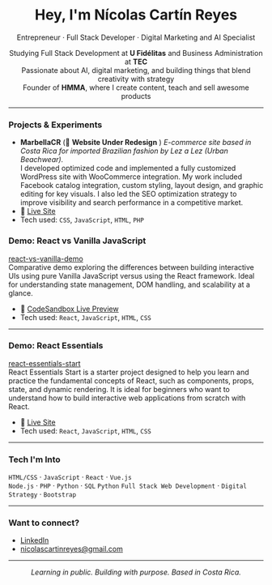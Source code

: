 <h1 align="center">Hey, I'm Nícolas Cartín Reyes</h1>

<p align="center">
  Entrepreneur · Full Stack Developer · Digital Marketing and AI Specialist
</p>

<p align="center">
  Studying Full Stack Development at <strong>U Fidélitas</strong> and Business Administration at <strong>TEC</strong><br/>
  Passionate about AI, digital marketing, and building things that blend creativity with strategy<br/>
  Founder of <strong>HMMA</strong>, where I create content, teach and sell awesome products
</p>

---

### Projects & Experiments

- **MarbellaCR**  (🚧 **Website Under Redesign** )
  *E-commerce site based in Costa Rica for imported Brazilian fashion by Lez a Lez (Urban Beachwear).*  
  I developed optimized code and implemented a fully customized WordPress site with WooCommerce integration. My work included Facebook catalog integration, custom styling, layout design, and graphic editing for key visuals. I also led the SEO optimization strategy to improve visibility and search performance in a competitive market.  
 - 🔗 [Live Site](https://www.marbellacr.com/)
-  Tech used: `CSS`, `JavaScript`, `HTML`, `PHP`

  
### Demo: React vs Vanilla JavaScript

[react-vs-vanilla-demo](https://github.com/NikoCartin/react-vs-vanilla-demo)  
Comparative demo exploring the differences between building interactive UIs using pure Vanilla JavaScript versus using the React framework. Ideal for understanding state management, DOM handling, and scalability at a glance.

- 🔗 [CodeSandbox Live Preview](https://codesandbox.io/p/github/NikoCartin/react-vs-vanilla-demo)
- Tech used: `React`, `JavaScript`, `HTML`, `CSS`

---

### Demo: React Essentials

[react-essentials-start](https://github.com/NikoCartin/react-essentials-start)  
React Essentials Start is a starter project designed to help you learn and practice the fundamental concepts of React, such as components, props, state, and dynamic rendering. It is ideal for beginners who want to understand how to build interactive web applications from scratch with React.

- 🔗 [Live Site](https://vzmfs3.csb.app/)
- Tech used: `React`, `JavaScript`, `HTML`, `CSS`

---

### Tech I'm Into

`HTML/CSS` · `JavaScript` · `React` · `Vue.js`  
`Node.js` · `PHP` · `Python` · `SQL`  `Python`
`Full Stack Web Development` · `Digital Strategy` · `Bootstrap` 

---

### Want to connect?

- [LinkedIn](https://www.linkedin.com/in/n%C3%ADcolas-cart%C3%ADn-reyes-6382852a/)
- nicolascartinreyes@gmail.com

---

<p align="center"><em>Learning in public. Building with purpose. Based in Costa Rica.</em></p>
